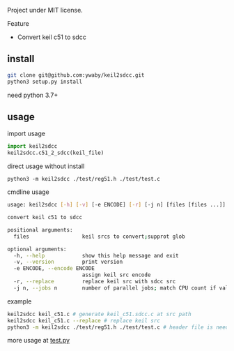 Project under MIT license.

Feature
- Convert keil c51 to sdcc

## install
```sh
git clone git@github.com:ywaby/keil2sdcc.git
python3 setup.py install
```
need python 3.7+



## usage
import usage
```py
import keil2sdcc
keil2sdcc.c51_2_sdcc(keil_file)
```

direct usage without install
```
python3 -m keil2sdcc ./test/reg51.h ./test/test.c
```


cmdline usage
```sh
usage: keil2sdcc [-h] [-v] [-e ENCODE] [-r] [-j n] [files [files ...]]

convert keil c51 to sdcc

positional arguments:
  files                 keil srcs to convert;supprot glob

optional arguments:
  -h, --help            show this help message and exit
  -v, --version         print version
  -e ENCODE, --encode ENCODE
                        assign keil src encode
  -r, --replace         replace keil src with sdcc src
  -j n, --jobs n        number of parallel jobs; match CPU count if value is 0
```

example
```sh
keil2sdcc keil_c51.c # generate keil_c51.sdcc.c at src path
keil2sdcc keil_c51.c --replace # replace keil src
python3 -m keil2sdcc ./test/reg51.h ./test/test.c # header file is need before c
```

more usage at [test.py](./test.py)